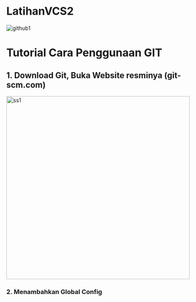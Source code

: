 # LatihanVCS2
![github1](https://user-images.githubusercontent.com/115479946/196020852-0bb5fc3a-cf58-4a35-a627-6b8f99fd159b.png)
# Tutorial Cara Penggunaan GIT 
## 1. Download Git, Buka Website resminya (git-scm.com)
<img width="480" alt="ss1" src="https://user-images.githubusercontent.com/115479946/196022400-bf456630-05ad-4955-8d5d-a010fe13a30c.png">

### 2. Menambahkan Global Config 

